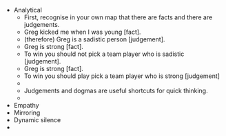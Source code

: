 - Analytical
	- First, recognise in your own map that there are facts and there are judgements.
	- Greg kicked me when I was young [fact].
	- (therefore) Greg is a sadistic person [judgement].
	- Greg is strong [fact].
	- To win you should not pick a team player who is sadistic [judgement].
	- Greg is strong [fact].
	- To win you should play pick a team player who is strong [judgement]
	-
	- Judgements and dogmas are useful shortcuts for quick thinking.
	-
- Empathy
- Mirroring
- Dynamic silence
-
